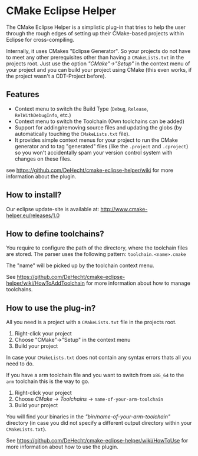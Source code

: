 # CMake Eclipse Helper

The CMake Eclipse Helper is a simplistic plug-in that tries to help the user through the rough edges of setting up their CMake-based projects within Eclipse for cross-compiling.

Internally, it uses CMakes "Eclipse Generator". So your projects do not have to meet any other prerequisites other than having a `CMakeLists.txt` in the projects root. Just use the option *"CMake"->"Setup"* in the context menu of your project and you can build your project using CMake (this even works, if the project wasn't a CDT-Project before).

## Features

 * Context menu to switch the Build Type (`Debug`, `Release`, `RelWithDebugInfo`, etc.)
 * Context menu to switch the Toolchain (Own toolchains can be added)
 * Support for adding/removing source files and updating the globs (by automatically touching the `CMakeLists.txt` file).
 * It provides simple context menus for your project to run the CMake generator and to tag "generated" files (like the `.project` and `.cproject`) so you won't accidentally spam your version control system with changes on these files.

see https://github.com/DeHecht/cmake-eclipse-helper/wiki for more information about the plugin.

## How to install?

Our eclipse update-site is available at: http://www.cmake-helper.eu/releases/1.0

## How to define toolchains?

You require to configure the path of the directory, where the toolchain files are stored. The parser uses the following pattern: `toolchain.<name>.cmake`

The "name" will be picked up by the toolchain context menu. 

See https://github.com/DeHecht/cmake-eclipse-helper/wiki/HowToAddToolchain for more information about how to manage toolchains.

## How to use the plug-in?

All you need is a project with a `CMakeLists.txt` file in the projects root.

1. Right-click your project
2. Choose "CMake"->"Setup" in the context menu
3. Build your project

In case your `CMakeLists.txt` does not contain any syntax errors thats all you need to do.

If you have a arm toolchain file and you want to switch from `x86_64` to the `arm` toolchain this is the way to go.

 1. Right-click your project
 2. Choose *CMake* -> *Toolchains* -> `name-of-your-arm-toolchain`
 3. Build your project

You will find your binaries in the *"bin/name-of-your-arm-toolchain"* directory (in case you did not specify a different output directory within your `CMakeLists.txt`).

See https://github.com/DeHecht/cmake-eclipse-helper/wiki/HowToUse for more information about how to use the plugin.
